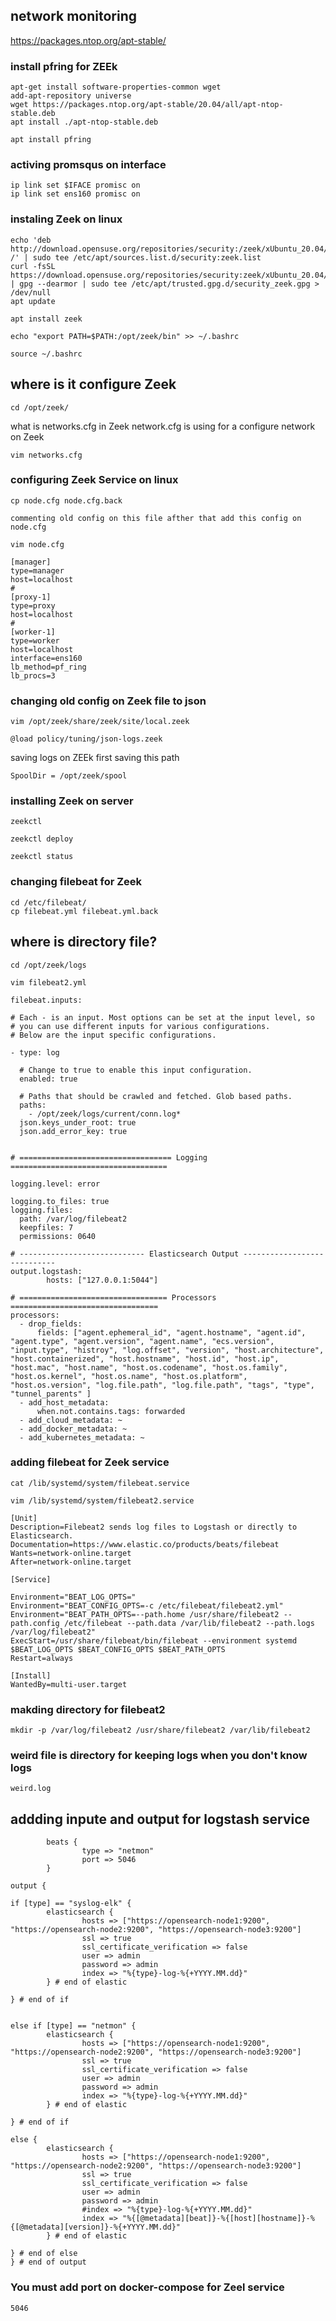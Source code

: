 ## network monitoring

https://packages.ntop.org/apt-stable/


### install pfring for ZEEk
```
apt-get install software-properties-common wget
add-apt-repository universe
wget https://packages.ntop.org/apt-stable/20.04/all/apt-ntop-stable.deb
apt install ./apt-ntop-stable.deb

apt install pfring

```
### activing promsqus on interface
```
ip link set $IFACE promisc on
ip link set ens160 promisc on
```



### instaling Zeek on linux

```
echo 'deb http://download.opensuse.org/repositories/security:/zeek/xUbuntu_20.04/ /' | sudo tee /etc/apt/sources.list.d/security:zeek.list
curl -fsSL https://download.opensuse.org/repositories/security:zeek/xUbuntu_20.04/Release.key | gpg --dearmor | sudo tee /etc/apt/trusted.gpg.d/security_zeek.gpg > /dev/null
apt update

apt install zeek

echo "export PATH=$PATH:/opt/zeek/bin" >> ~/.bashrc

source ~/.bashrc
```

## where is it configure Zeek
```
cd /opt/zeek/
```
what is networks.cfg in Zeek
network.cfg is using for a configure network on Zeek

```
vim networks.cfg
```
### configuring Zeek Service on linux

```
cp node.cfg node.cfg.back

commenting old config on this file afther that add this config on node.cfg

vim node.cfg

[manager]
type=manager
host=localhost
#
[proxy-1]
type=proxy
host=localhost
#
[worker-1]
type=worker
host=localhost
interface=ens160
lb_method=pf_ring 
lb_procs=3

```

### changing old config on Zeek file to json

```
vim /opt/zeek/share/zeek/site/local.zeek

@load policy/tuning/json-logs.zeek
```

saving logs on ZEEk first saving this path
```
SpoolDir = /opt/zeek/spool
```

### installing Zeek on server

```
zeekctl

zeekctl deploy

zeekctl status
```
### changing filebeat for Zeek

```
cd /etc/filebeat/
cp filebeat.yml filebeat.yml.back

```
## where is directory file?
```
cd /opt/zeek/logs
```

```
vim filebeat2.yml

filebeat.inputs:

# Each - is an input. Most options can be set at the input level, so
# you can use different inputs for various configurations.
# Below are the input specific configurations.

- type: log

  # Change to true to enable this input configuration.
  enabled: true

  # Paths that should be crawled and fetched. Glob based paths.
  paths:
    - /opt/zeek/logs/current/conn.log*
  json.keys_under_root: true
  json.add_error_key: true


# ================================== Logging ===================================

logging.level: error

logging.to_files: true
logging.files:
  path: /var/log/filebeat2
  keepfiles: 7
  permissions: 0640

# ---------------------------- Elasticsearch Output ----------------------------
output.logstash:
        hosts: ["127.0.0.1:5044"]

# ================================= Processors =================================
processors:
  - drop_fields:
      fields: ["agent.ephemeral_id", "agent.hostname", "agent.id", "agent.type", "agent.version", "agent.name", "ecs.version", "input.type", "histroy", "log.offset", "version", "host.architecture", "host.containerized", "host.hostname", "host.id", "host.ip", "host.mac", "host.name", "host.os.codename", "host.os.family", "host.os.kernel", "host.os.name", "host.os.platform", "host.os.version", "log.file.path", "log.file.path", "tags", "type", "tunnel_parents" ]
  - add_host_metadata:
      when.not.contains.tags: forwarded
  - add_cloud_metadata: ~
  - add_docker_metadata: ~
  - add_kubernetes_metadata: ~
```

### adding filebeat for Zeek service

```
cat /lib/systemd/system/filebeat.service

vim /lib/systemd/system/filebeat2.service
```
```
[Unit]
Description=Filebeat2 sends log files to Logstash or directly to Elasticsearch.
Documentation=https://www.elastic.co/products/beats/filebeat
Wants=network-online.target
After=network-online.target

[Service]

Environment="BEAT_LOG_OPTS="
Environment="BEAT_CONFIG_OPTS=-c /etc/filebeat/filebeat2.yml"
Environment="BEAT_PATH_OPTS=--path.home /usr/share/filebeat2 --path.config /etc/filebeat --path.data /var/lib/filebeat2 --path.logs /var/log/filebeat2"
ExecStart=/usr/share/filebeat/bin/filebeat --environment systemd $BEAT_LOG_OPTS $BEAT_CONFIG_OPTS $BEAT_PATH_OPTS
Restart=always

[Install]
WantedBy=multi-user.target
```
### makding directory for filebeat2
```
mkdir -p /var/log/filebeat2 /usr/share/filebeat2 /var/lib/filebeat2
```

### weird file is directory for keeping logs when you don't know logs
```
weird.log
```

## addding inpute and output for logstash service

```
        beats { 
                type => "netmon"
                port => 5046
        }

```
```
output {

if [type] == "syslog-elk" {
        elasticsearch {
                hosts => ["https://opensearch-node1:9200", "https://opensearch-node2:9200", "https://opensearch-node3:9200"]
                ssl => true
                ssl_certificate_verification => false
                user => admin
                password => admin
                index => "%{type}-log-%{+YYYY.MM.dd}"
        } # end of elastic

} # end of if


else if [type] == "netmon" {
        elasticsearch {
                hosts => ["https://opensearch-node1:9200", "https://opensearch-node2:9200", "https://opensearch-node3:9200"]
                ssl => true
                ssl_certificate_verification => false
                user => admin
                password => admin
                index => "%{type}-log-%{+YYYY.MM.dd}"
        } # end of elastic

} # end of if

else {
        elasticsearch {
                hosts => ["https://opensearch-node1:9200", "https://opensearch-node2:9200", "https://opensearch-node3:9200"]
                ssl => true
                ssl_certificate_verification => false
                user => admin
                password => admin
                #index => "%{type}-log-%{+YYYY.MM.dd}"
                index => "%{[@metadata][beat]}-%{[host][hostname]}-%{[@metadata][version]}-%{+YYYY.MM.dd}"
        } # end of elastic

} # end of else
} # end of output

```
### You must add port on docker-compose for Zeel service
```
5046
```
